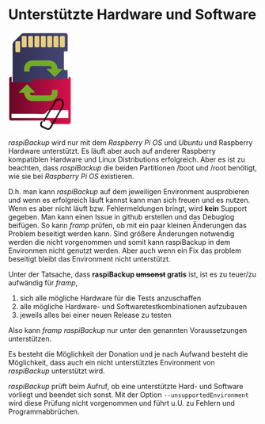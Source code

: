 # Unterstützte Hardware und Software

![raspiBackup icon](images/icons/Icon_rot_blau_final_128.png)

*raspiBackup* wird nur mit dem *Raspberry Pi OS* und *Ubuntu* und Raspberry Hardware
unterstützt. Es läuft aber auch auf anderer Raspberry kompatiblen Hardware und
Linux Distributions erfolgreich. Aber es ist zu beachten, dass *raspiBackup* die
beiden Partitionen /boot und /root benötigt, wie sie bei *Raspberry Pi OS* existieren.

D.h. man kann *raspiBackup* auf dem jeweiligen Environment ausprobieren und wenn
es erfolgreich läuft kannst kann man sich freuen und es nutzen. Wenn es aber nicht
läuft bzw. Fehlermeldungen bringt, wird **kein** Support gegeben. Man kann einen
Issue in github erstellen und das Debuglog beifügen. So kann *framp* prüfen, ob mit ein
paar kleinen Änderungen das Problem beseitigt werden kann. Sind größere Änderungen notwendig
werden die nicht vorgenommen und somit kann raspiBackup in dem Environmen nicht genutzt werden.
Aber auch wenn ein Fix das problem beseitigt bleibt das Environment nicht unterstützt.

Unter der Tatsache, dass **raspiBackup ~~umsonst~~ gratis** ist, ist es zu teuer/zu aufwändig für *framp*,

 1) sich alle mögliche Hardware für die Tests anzuschaffen
 1) alle mögliche Hardware- und Softwaretestkombinationen aufzubauen
 1) jeweils alles bei einer neuen Release zu testen

Also kann *framp* *raspiBackup* nur unter den genannten Voraussetzungen unterstützen.

Es besteht die Möglichkeit der Donation und je nach Aufwand besteht die Möglichkeit,
dass auch ein nicht unterstütztes Environment von *raspiBackup* unterstützt wird.

*raspiBackup* prüft beim Aufruf, ob eine unterstützte Hard- und Software vorliegt
und beendet sich sonst. Mit der Option `--unsupportedEnvironment` wird diese
Prüfung nicht vorgenommen und führt u.U. zu Fehlern und Programmabbrüchen.


[.status]: done
[.source]: https://linux-tips-and-tricks.de/de/raspibackupcategoried/608-unterstuetzte-hard-und-software/
[.source]: https://www.linux-tips-and-tricks.de/en/raspibackupcategorye/609-supported-hard-and-software/
[.status]: rft "Ready for translation"



